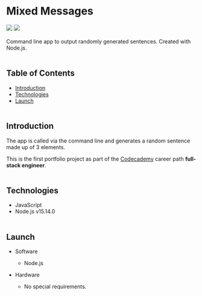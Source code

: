 # Mixed Messages

![](https://img.shields.io/github/languages/code-size/frankstange/mixed-messages) ![](https://img.shields.io/github/repo-size/frankstange/mixed-messages)
<br><br>
Command line app to output randomly generated sentences. Created with Node.js.
<br><br>

## Table of Contents

- [Introduction](#Introduction)
- [Technologies](#Technologies)
- [Launch](#Launch)
  <br><br>

## Introduction

The app is called via the command line and generates a random sentence made up of 3 elements.

This is the first portfolio project as part of the [Codecademy](https://www.codecademy.com) career path **full-stack engineer**.
<br><br>

## Technologies

- JavaScript
- Node.js v15.14.0
  <br><br>

## Launch

- Software

  - Node.js

- Hardware

  - No special requirements.

